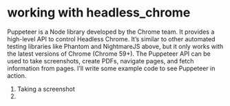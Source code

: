 # working with headless_chrome
Puppeteer is a Node library developed by the Chrome team. It provides a high-level API to control Headless Chrome. It’s similar to other automated testing libraries like Phantom and NightmareJS above, but it only works with the latest versions of Chrome (Chrome 59+).  The Puppeteer API can be used to take screenshots, create PDFs, navigate pages, and fetch information from pages. I’ll write some example code to see Puppeteer in action.  
1) Taking a screenshot
2)
